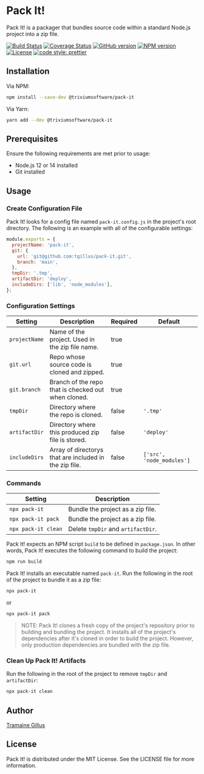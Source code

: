 # Pack It!

Pack It! is a packager that bundles source code within a standard Node.js project into a zip file.

[![Build Status](https://app.travis-ci.com/tgillus/pack-it.svg?branch=main)](https://app.travis-ci.com/tgillus/pack-it)
[![Coverage Status](https://coveralls.io/repos/github/tgillus/pack-it/badge.svg?branch=main)](https://coveralls.io/github/tgillus/pack-it?branch=main)
[![GitHub version](https://img.shields.io/github/package-json/v/tgillus/pack-it)](https://github.com/tgillus/pack-it#readme)
[![NPM version](https://img.shields.io/npm/v/@triviumsoftware/pack-it)](https://www.npmjs.com/package/@triviumsoftware/pack-it)
[![License](https://img.shields.io/npm/l/@triviumsoftware/pack-it)](https://github.com/tgillus/pack-it/blob/main/LICENSE)
[![code style: prettier](https://img.shields.io/badge/code_style-prettier-ff69b4.svg?style=flat-square)](https://github.com/prettier/prettier)

## Installation

Via NPM:

```bash
npm install --save-dev @triviumsoftware/pack-it
```

Via Yarn:

```bash
yarn add --dev @triviumsoftware/pack-it
```

## Prerequisites

Ensure the following requirements are met prior to usage:

- Node.js 12 or 14 installed
- Git installed

## Usage

### Create Configuration File

Pack It! looks for a config file named `pack-it.config.js` in the project's root directory. The following is an example with all of the configurable settings:

```javascript
module.exports = {
  projectName: 'pack-it',
  git: {
    url: 'git@github.com:tgillus/pack-it.git',
    branch: 'main',
  },
  tmpDir: '.tmp',
  artifactDir: 'deploy',
  includeDirs: ['lib', 'node_modules'],
};
```

### Configuration Settings

| Setting       | Description                                            | Required | Default                   |
| ------------- | ------------------------------------------------------ | -------- | ------------------------- |
| `projectName` | Name of the project. Used in the zip file name.        | true     |                           |
| `git.url`     | Repo whose source code is cloned and zipped.           | true     |                           |
| `git.branch`  | Branch of the repo that is checked out when cloned.    | true     |                           |
| `tmpDir`      | Directory where the repo is cloned.                    | false    | `'.tmp'`                  |
| `artifactDir` | Directory where this produced zip file is stored.      | false    | `'deploy'`                |
| `includeDirs` | Array of directorys that are included in the zip file. | false    | `['src', 'node_modules']` |

### Commands

| Setting             | Description                        |
| ------------------- | ---------------------------------- |
| `npx pack-it`       | Bundle the project as a zip file.  |
| `npx pack-it pack`  | Bundle the project as a zip file.  |
| `npx pack-it clean` | Delete `tmpDir` and `artifactDir`. |

Pack It! expects an NPM script `build` to be defined in `package.json`. In other words, Pack It! executes the following command to build the project:

```bash
npm run build
```

Pack It! installs an executable named `pack-it`. Run the following in the root of the project to bundle it as a zip file:

```bash
npx pack-it
```

or

```bash
npx pack-it pack
```

> NOTE: Pack It! clones a fresh copy of the project's repository prior to building and bundling the project. It installs all of the project's dependencies after it's cloned in order to build the project. However, only production dependencies are bundled with the zip file.

### Clean Up Pack It! Artifacts

Run the following in the root of the project to remove `tmpDir` and `artifactDir`:

```bash
npx pack-it clean
```

## Author

[Tramaine Gillus](https://tramaine.me)

## License

Pack It! is distributed under the MIT License. See the LICENSE file for more information.
